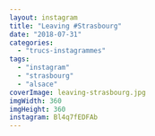 ```yaml
---
layout: instagram
title: "Leaving #Strasbourg"
date: "2018-07-31"
categories: 
  - "trucs-instagrammes"
tags: 
  - "instagram"
  - "strasbourg"
  - "alsace"
coverImage: leaving-strasbourg.jpg
imgWidth: 360
imgHeight: 360
instagram: Bl4q7fEDFAb
---
```


